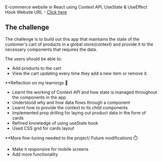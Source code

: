 E-commerce website in React using Context API, UseState & UseEffect Hook
Website URL - [Click here](https://regina-sherlin.github.io/snap-landingpage/)

## The challenge

The challenge is to build out this app that maintains the state of the customer's cart of products in a global store(context) and provide it to the necessary components that requires the data.

The users should be able to:

- Add products to the cart
- View the cart updating every time they add a new item or remove it.

**Reflection on my learnings 🚀
 - Learnt the working of Context API and how state is managed throughout the components in the app
 - Understood why and how data flows through a component
 - Learnt how to provide the context to its child components
 - Implemented prop drilling for laying out product data in the form of cards
 - Refined knowledge of using useState hook
 - Used CSS grid for cards layout
 
 **More fine-tuning needed to the project/ Future modifications ⏱️
  - Make it responsive for mobile screens
  - Add more functionality

